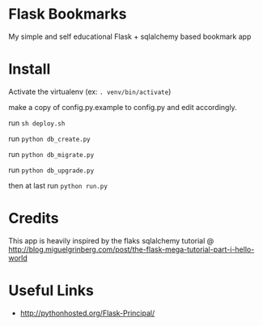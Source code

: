 Flask Bookmarks
===============

My simple and self educational Flask + sqlalchemy based bookmark app

Install
=======

Activate the virtualenv (ex: `. venv/bin/activate`)

make a copy of config.py.example to config.py and edit accordingly.

run `sh deploy.sh`

run `python db_create.py`

run `python db_migrate.py`

run `python db_upgrade.py`

then at last run `python run.py`



Credits
=======

This app is heavily inspired by the flaks sqlalchemy tutorial @ http://blog.miguelgrinberg.com/post/the-flask-mega-tutorial-part-i-hello-world


Useful Links
============
* http://pythonhosted.org/Flask-Principal/
